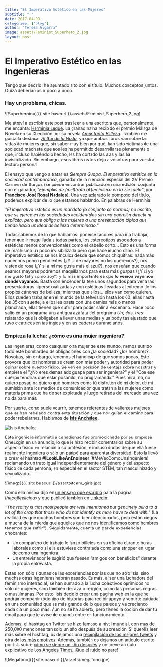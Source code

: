 ```yaml
---
title: "El Imperativo Estético en las Mujeres"
subtitle: " "
date: 2017-04-09
categories: ["blog"]
author: "Teresa Algarra"
image: assets/Feminist_Superhero_2.jpg
layout: post
---
```


# El Imperativo Estético en las Ingenieras

Tengo que decirlo: he apuntado alto con el título. Muchos conceptos juntos. Quizá deberíamos ir poco a poco.

### Hay un problema, chicas.

![Superheroina]({{ site.baseurl }}/assets/Feminist_Superhero_2.jpg)

Me atreví a escribir este post tras leer  a una escritora que, personalmente, me encanta: [Herminia Luque](https://es.wikipedia.org/wiki/Herminia_Luque). La granadina ha recibido el premio Málaga de Novela en su IX edición por su novela [_Amar tanta Belleza_](https://www.amazon.com/tanta-belleza-Herminia-Luque-Ort%C3%ADz/dp/8415673132/ref=sr_1_1?s=books&ie=UTF8&qid=1489393503&sr=1-1&refinements=p_27%3AHerminia+Luque+Ortiz). También me gustaría destacar [_Al Sur de la Nada_](https://www.amazon.com/sur-nada-Herminia-Luque-Ortiz/dp/849282154X/ref=sr_1_2?s=books&ie=UTF8&qid=1489393503&sr=1-2&refinements=p_27%3AHerminia+Luque+Ortiz), ya que ambos libros van sobre las vidas de mujeres que, sin saber muy bien por qué, han sido víctimas de una sociedad machista que nos les ha permitido desarrollarse plenamente o que, incluso habiéndolo hecho, les ha cortado las alas y las ha invisibilizado. Sin embargo, esos libros os los dejo a vosotras para vuestra lectura personal.


El ensayo que vengo a tratar es _Siempre Guapa. El imperativo estético en la sociedad contemporánea_, ganador de la mención especial del XV Premio Carmen de Burgos (se puede encontrar publicado en una edición conjunta con el ganador, _"Ejemplos de (mal)trato al feminismo en la zarzuela"_, por **Francisco José Rosal Nadales**). Una vez aclarado lo pomposo del título, podemos explicar de lo que estamos hablando. En palabras de Herminia:

  _"El imperativo estético es un mandato (o conjunto de normas) no escrito, que se ejerce en las sociedades occidentales sin una coerción directa ni explícita, pero que obliga a las mujeres a una presentación tópica que tiende hacia un ideal de belleza determinado."_

Todas sabemos de lo que hablamos: ponerse tacones para ir a trabajar, tener que ir maquillada a todas partes, los estereotipos asociados a estéticas menos convencionales como el cabello corto... Esto es una forma de machismo un poco invisibilizada pero que hace mucho daño. El imperativo estético se nos inculca desde que somos chiquititas: nada más nacer nos ponen pendientes (¿Y si de mayores no los queremos?), nos visten de rosa (¿Y si a mí me gusta más el azul?), nos enseñan que cuando seamos mayores podremos maquillarnos para estar más guapas (¿Y si yo me gusto tal y como soy?) y lo más importante es que **lo vemos vayamos donde vayamos**. Basta con encender la tele unos segundos para ver a las presentadoras hipersexualizadas y con estéticas llevadas al extremo de los propios cánones de belleza, mientras que ellos... ellos van como quieren. Ellos pueden trabajar en el mundo de la televisión hasta los 60, ellas hasta los 35 con suerte, a ellos les basta con una camisa más o menos planchada, ellas tienen que sufrir para poder salir al escenario. Hace poco salío en un programa una antigua azafata del programa _Un, dos, tres_ relatando que la obligaban a llevar unas medias y un body tan ajustado que tuvo cicatrices en las ingles y en las caderas durante años.

### Empieza la lucha: ¿cómo es una mujer ingeniera?

Las ingenieras, como cualquier otra mujer de este mundo, hemos sufrido todo este bombardeo de obligaciones con ¿la sociedad? ¿los hombres?. Nosotras, sin embargo, tenemos el hándicap de que somos pocas. Este provoca que los hombres se crean con más poder y autoridad para poder opinar sobre nuestro físico. Se ven en posición de ventaja sobre nosotras y empieza el "¿No eres demasiado guapa para ser ingeniera?" y el "Con ese cuerpo tendrías que estar posando, no programando." Pues mira, no, no quiero posar, no quiero que hombres como tú disfruten de mi dolor, de mi sumisión ante los medios de comunicación que tratan a las mujeres como materia prima que ha de ser explotada y luego retirada del mercado una vez no da para más.

Por suerte, como suele ocurrir, tenemos referentes de valientes mujeres que se han rebelado contra esta situación y que nos guían el camino para poder rebelarnos. Hablamos de [**Isis Anchalee**](https://en.wikipedia.org/wiki/Isis_Anchalee).

![Isis Anchalee](https://cdn-images-1.medium.com/max/800/1*U_mjNSdCPNoTjn8ma7tmGA.jpeg)

Esta ingeniera informática canadiense fue promocionada por su empresa OneLogin en un anuncio, lo que le hizo recibir comentarios sobre su aspecto físico en relación a su profesión, e incluso dudas de que ella fuese realmente ingeniera o sólo un paripé para aparentar diversidad. Esto la llevó a crear el hashtag **#ILookLikeAnEngineer** (#MeVeoComoUnaIngeniera) reclamando un trato igual independientemente del género y del aspecto físico de cada persona, en especial en el sector STEM, tan masculinizado y sexualizado.

![image]({{ site.baseurl }}/assets/team_girls.jpe)

Como ella misma dijo en [un ensayo que escribió](https://thecoffeelicious.com/you-may-have-seen-my-face-on-bart-8b9561003e0f) para la página _thecoffeelicious_ y que publicó tambíen en [Linkedin](https://www.linkedin.com/pulse/i-look-like-engineer-isis-wenger):

 _"The reality is that most people are well intentioned but genuinely blind to a lot of the crap that those who do not identify as male have to deal with."_ (La realidad es que muchos hombres son bienintencionados, pero están ciegos a mucha de la mierda que aquellos que no nos identificamos como hombres tenemos que sufrir"). Seguidamente, cuenta un par de experiencias chocantes:

* Un compañero de trabajo le lanzó billetes en su oficina durante horas laborales como si ella estuviese contratada como una stripper en lugar de como una ingeniera.
* Un entrevistador le sugirió que fuesen "amigos con beneficios" durante la propia entrevista.

Estas son sólo algunas de las experiencias por las que no sólo Isis, sino muchas otras ingenieras habrán pasado. Es más, al ser una luchadora del feminismo interracial, se han sumado a la lucha colectivos oprimidos no sólo de mujeres, sino también de raza o religión, como las personas negras o musulmanas. Por esto, Isis decidió crear una [página web](http://www.ilooklikeanengineer.com/) en la que se podrán compartir todo tipo de historias para recibir apoyo y sentirte cuidada en una comunidad que es más grande de lo que parece y va creciendo cada día un poco más. Aún no se ha abierto, pero tienes la opción de dar tu email para que te avise de cuando entre en funcionamiento.

Además, el hashtag en Twitter se hizo famoso a nivel mundial, con más de 250,000 menciones tan solo un año después de su creación. Si queréis leer más sobre el hashtag, os dejamos una [recopilación de los mejores tweets](http://www.sciencealert.com/the-best-tweets-from-the-ilooklikeanengineer-hashtag) y otra de [los más emotivos](http://www.vox.com/2015/8/5/9099719/does-an-engineer-look-like-this-yes).
Además, también os dejamos un artículo escrito por Isis sobre [cómo se siente un año después](https://medium.com/startup-grind/ilooklikeanengineer-one-year-later-b599e0cae817) y un breve artículo explicativo de [Los Angeles Times](http://www.latimes.com/business/technology/la-fi-tn-i-look-like-an-engineer-20150804-story.html). ¡Que el ruido no pare!

![Megafono]({{ site.baseurl }}/assets/megafono.jpe)
